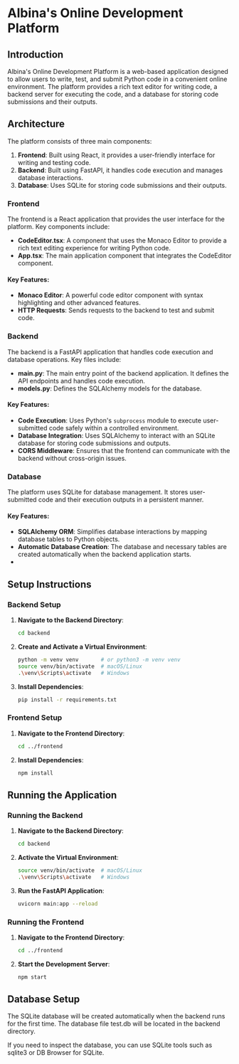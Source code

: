 # Albina's Online Development Platform

## Introduction

Albina's Online Development Platform is a web-based application designed to allow users to write, test, and submit Python code in a convenient online environment. The platform provides a rich text editor for writing code, a backend server for executing the code, and a database for storing code submissions and their outputs. 

## Architecture

The platform consists of three main components:
1. **Frontend**: Built using React, it provides a user-friendly interface for writing and testing code.
2. **Backend**: Built using FastAPI, it handles code execution and manages database interactions.
3. **Database**: Uses SQLite for storing code submissions and their outputs.

### Frontend

The frontend is a React application that provides the user interface for the platform. Key components include:

- **CodeEditor.tsx**: A component that uses the Monaco Editor to provide a rich text editing experience for writing Python code.
- **App.tsx**: The main application component that integrates the CodeEditor component.

#### Key Features:
- **Monaco Editor**: A powerful code editor component with syntax highlighting and other advanced features.
- **HTTP Requests**: Sends requests to the backend to test and submit code.

### Backend

The backend is a FastAPI application that handles code execution and database operations. Key files include:

- **main.py**: The main entry point of the backend application. It defines the API endpoints and handles code execution.
- **models.py**: Defines the SQLAlchemy models for the database.

#### Key Features:
- **Code Execution**: Uses Python's `subprocess` module to execute user-submitted code safely within a controlled environment.
- **Database Integration**: Uses SQLAlchemy to interact with an SQLite database for storing code submissions and outputs.
- **CORS Middleware**: Ensures that the frontend can communicate with the backend without cross-origin issues.

### Database

The platform uses SQLite for database management. It stores user-submitted code and their execution outputs in a persistent manner.

#### Key Features:
- **SQLAlchemy ORM**: Simplifies database interactions by mapping database tables to Python objects.
- **Automatic Database Creation**: The database and necessary tables are created automatically when the backend application starts.
- 

## Setup Instructions

### Backend Setup

1. **Navigate to the Backend Directory**:
    ```sh
    cd backend
    ```

2. **Create and Activate a Virtual Environment**:
    ```sh
    python -m venv venv       # or python3 -m venv venv
    source venv/bin/activate  # macOS/Linux
    .\venv\Scripts\activate   # Windows
    ```

3. **Install Dependencies**:
    ```sh
    pip install -r requirements.txt
    ```

### Frontend Setup

1. **Navigate to the Frontend Directory**:
    ```sh
    cd ../frontend
    ```

2. **Install Dependencies**:
    ```sh
    npm install
    ```

## Running the Application

### Running the Backend

1. **Navigate to the Backend Directory**:
    ```sh
    cd backend
    ```

2. **Activate the Virtual Environment**:
    ```sh
    source venv/bin/activate  # macOS/Linux
    .\venv\Scripts\activate   # Windows
    ```

3. **Run the FastAPI Application**:
    ```sh
    uvicorn main:app --reload
    ```

### Running the Frontend

1. **Navigate to the Frontend Directory**:
    ```sh
    cd ../frontend
    ```

2. **Start the Development Server**:
    ```sh
    npm start
    ```

## Database Setup
The SQLite database will be created automatically when the backend runs for the first time. The database file test.db will be located in the backend directory.

If you need to inspect the database, you can use SQLite tools such as sqlite3 or DB Browser for SQLite.

